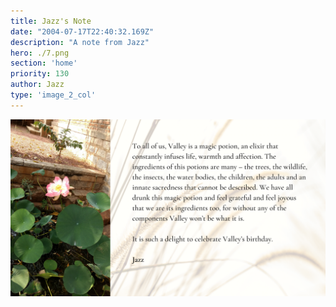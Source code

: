 ```yaml
---
title: Jazz's Note
date: "2004-07-17T22:40:32.169Z"
description: "A note from Jazz"
hero: ./7.png
section: 'home'
priority: 130
author: Jazz
type: 'image_2_col'
---
```


![7](./7.png)
